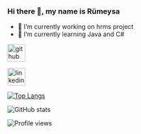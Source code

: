 ### Hi there 👋, my name is Rümeysa


- 🔭 I’m currently working on hrms project 
- 🌱 I’m currently learning Java and C# 


[<img src='https://cdn.jsdelivr.net/npm/simple-icons@3.0.1/icons/github.svg' alt='github' height='40'>](https://github.com/rumeysacelik)  

[<img src='https://cdn.jsdelivr.net/npm/simple-icons@3.0.1/icons/linkedin.svg' alt='linkedin' height='40'>](https://www.linkedin.com/in/rumeysacelik/)  

[![Top Langs](https://github-readme-stats.vercel.app/api/top-langs/?username=rumeysacelik)](https://github.com/anuraghazra/github-readme-stats)

![GitHub stats](https://github-readme-stats.vercel.app/api?username=rumeysacelik&show_icons=true)  

![Profile views](https://gpvc.arturio.dev/rumeysacelik)  

